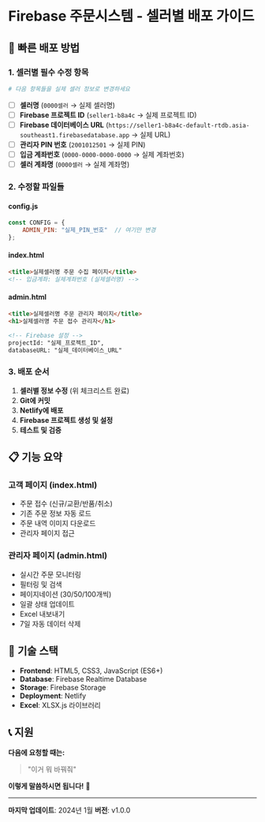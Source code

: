 # Firebase 주문시스템 - 셀러별 배포 가이드

## 🚀 **빠른 배포 방법**

### **1. 셀러별 필수 수정 항목**

```bash
# 다음 항목들을 실제 셀러 정보로 변경하세요
```

- [ ] **셀러명** (`0000셀러` → 실제 셀러명)
- [ ] **Firebase 프로젝트 ID** (`seller1-b8a4c` → 실제 프로젝트 ID)
- [ ] **Firebase 데이터베이스 URL** (`https://seller1-b8a4c-default-rtdb.asia-southeast1.firebasedatabase.app` → 실제 URL)
- [ ] **관리자 PIN 번호** (`2001012501` → 실제 PIN)
- [ ] **입금 계좌번호** (`0000-0000-0000-0000` → 실제 계좌번호)
- [ ] **셀러 계좌명** (`0000셀러` → 실제 계좌명)

### **2. 수정할 파일들**

#### **config.js**
```javascript
const CONFIG = {
    ADMIN_PIN: "실제_PIN_번호"  // 여기만 변경
};
```

#### **index.html**
```html
<title>실제셀러명 주문 수집 페이지</title>
<!-- 입금계좌: 실제계좌번호 (실제셀러명) -->
```

#### **admin.html**
```html
<title>실제셀러명 주문 관리자 페이지</title>
<h1>실제셀러명 주문 접수 관리자</h1>

<!-- Firebase 설정 -->
projectId: "실제_프로젝트_ID",
databaseURL: "실제_데이터베이스_URL"
```

### **3. 배포 순서**

1. **셀러별 정보 수정** (위 체크리스트 완료)
2. **Git에 커밋**
3. **Netlify에 배포**
4. **Firebase 프로젝트 생성 및 설정**
5. **테스트 및 검증**

## 📋 **기능 요약**

### **고객 페이지 (index.html)**
- 주문 접수 (신규/교환/반품/취소)
- 기존 주문 정보 자동 로드
- 주문 내역 이미지 다운로드
- 관리자 페이지 접근

### **관리자 페이지 (admin.html)**
- 실시간 주문 모니터링
- 필터링 및 검색
- 페이지네이션 (30/50/100개씩)
- 일괄 상태 업데이트
- Excel 내보내기
- 7일 자동 데이터 삭제

## 🔧 **기술 스택**

- **Frontend**: HTML5, CSS3, JavaScript (ES6+)
- **Database**: Firebase Realtime Database
- **Storage**: Firebase Storage
- **Deployment**: Netlify
- **Excel**: XLSX.js 라이브러리

## 📞 **지원**

**다음에 요청할 때는:**
> "이거 뭐 바꿔줘"

**이렇게 말씀하시면 됩니다!** 🎯

---

**마지막 업데이트**: 2024년 1월
**버전**: v1.0.0

